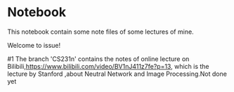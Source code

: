 # Notebook
This notebook contain some note files of some lectures of mine.

Welcome to issue! 

#1 The branch 'CS231n' contains the notes of online lecture on Bilibili,https://www.bilibili.com/video/BV1nJ411z7fe?p=13, which is the lecture by Stanford ,about Neutral Network and Image Processing.Not done yet
